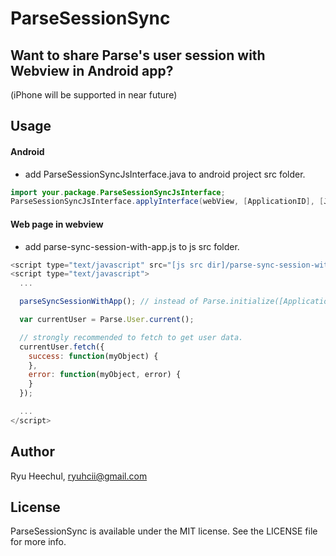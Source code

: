 ParseSessionSync
==============

## Want to share Parse's user session with Webview in Android app?
(iPhone will be supported in near future)

## Usage

#### Android

- add ParseSessionSyncJsInterface.java to android project src folder.

```java
import your.package.ParseSessionSyncJsInterface;
ParseSessionSyncJsInterface.applyInterface(webView, [ApplicationID], [Javascriptkey]);
```

#### Web page in webview

- add parse-sync-session-with-app.js to js src folder.

```js
<script type="text/javascript" src="[js src dir]/parse-sync-session-with-app.js"></script>
<script type="text/javascript">
  ...

  parseSyncSessionWithApp(); // instead of Parse.initialize([ApplicationID], [Javascriptkey]);

  var currentUser = Parse.User.current();

  // strongly recommended to fetch to get user data.
  currentUser.fetch({
    success: function(myObject) {
    },
    error: function(myObject, error) {
    }
  });

  ...
</script>
```

## Author

Ryu Heechul, ryuhcii@gmail.com

## License

ParseSessionSync is available under the MIT license. See the LICENSE file for more info.
